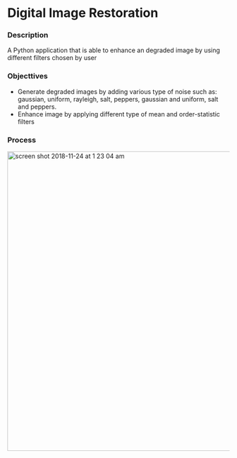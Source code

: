 # Digital Image Restoration
### Description
A Python application that is able to enhance an degraded image by using different filters chosen by user
### Objecttives
- Generate degraded images by adding various type of noise such as: gaussian, uniform, rayleigh, salt, peppers, gaussian and uniform, salt and peppers.  
- Enhance image by applying different type of mean and order-statistic filters
### Process 
<img width="679" alt="screen shot 2018-11-24 at 1 23 04 am" src="https://user-images.githubusercontent.com/42792976/48965708-da7c4200-ef87-11e8-94e1-3525f9868542.png">